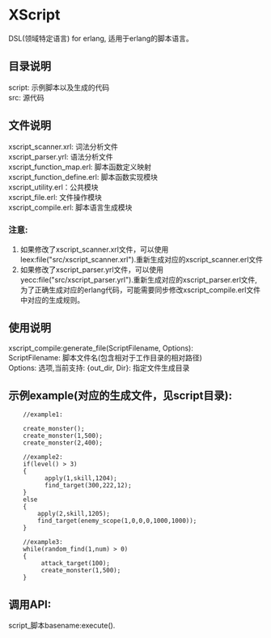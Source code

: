 # XScript
DSL(领域特定语言) for erlang,  适用于erlang的脚本语言。

## 目录说明
script: 示例脚本以及生成的代码<br/>
src: 源代码<br/>

## 文件说明
xscript_scanner.xrl: 词法分析文件<br/>
xscript_parser.yrl: 语法分析文件<br/>
xscript_function_map.erl: 脚本函数定义映射<br/>
xscript_function_define.erl: 脚本函数实现模块<br/>
xscript_utility.erl：公共模块<br/>
xscript_file.erl: 文件操作模块<br/>
xscript_compile.erl: 脚本语言生成模块<br/>

### 注意:
1. 如果修改了xscript_scanner.xrl文件，可以使用leex:file("src/xscript_scanner.xrl").重新生成对应的xscript_scanner.erl文件<br/>
1. 如果修改了xscript_parser.yrl文件，可以使用yecc:file("src/xscript_parser.yrl").重新生成对应的xscript_parser.erl文件,为了正确生成对应的erlang代码，可能需要同步修改xscript_compile.erl文件中对应的生成规则。<br/>


## 使用说明
xscript_compile:generate_file(ScriptFilename, Options):<br/>
  ScriptFilename: 脚本文件名(包含相对于工作目录的相对路径)<br/>
  Options: 选项,当前支持: {out_dir, Dir}: 指定文件生成目录<br/>


## 示例example(对应的生成文件，见script目录):
        //example1: 
        
        create_monster();
        create_monster(1,500);
        create_monster(2,400);
        
        //example2: 
        if(level() > 3)
        {
              apply(1,skill,1204);
              find_target(300,222,12);
        }
        else
        {
            apply(2,skill,1205); 
            find_target(enemy_scope(1,0,0,0,1000,1000));     
        }
        
        //example3:
        while(random_find(1,num) > 0)
        {
             attack_target(100);
             create_monster(1,500);
        }

 

## 调用API:
script_脚本basename:execute().<br/>



